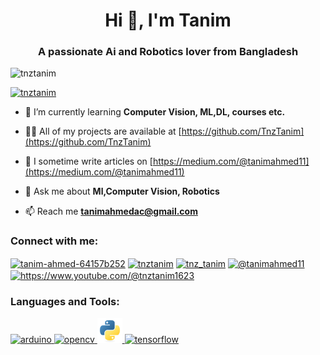 <h1 align="center">Hi 👋, I'm Tanim</h1>
<h3 align="center">A passionate Ai and Robotics lover from Bangladesh</h3>

<p align="left"> <img src="https://komarev.com/ghpvc/?username=tnztanim&label=Profile%20views&color=0e75b6&style=flat" alt="tnztanim" /> </p>

<p align="left"> <a href="https://github.com/ryo-ma/github-profile-trophy"><img src="https://github-profile-trophy.vercel.app/?username=tnztanim" alt="tnztanim" /></a> </p>

- 🌱 I’m currently learning **Computer Vision, ML,DL, courses etc.**

- 👨‍💻 All of my projects are available at [https://github.com/TnzTanim](https://github.com/TnzTanim)

- 📝 I sometime write articles on [https://medium.com/@tanimahmed11](https://medium.com/@tanimahmed11)

- 💬 Ask me about **Ml,Computer Vision, Robotics**

- 📫 Reach me **tanimahmedac@gmail.com**

<h3 align="left">Connect with me:</h3>
<p align="left">
<a href="https://linkedin.com/in/tanim-ahmed-64157b252" target="blank"><img align="center" src="https://raw.githubusercontent.com/rahuldkjain/github-profile-readme-generator/master/src/images/icons/Social/linked-in-alt.svg" alt="tanim-ahmed-64157b252" height="30" width="40" /></a>
<a href="https://fb.com/tnztanim" target="blank"><img align="center" src="https://raw.githubusercontent.com/rahuldkjain/github-profile-readme-generator/master/src/images/icons/Social/facebook.svg" alt="tnztanim" height="30" width="40" /></a>
<a href="https://instagram.com/tnz_tanim" target="blank"><img align="center" src="https://raw.githubusercontent.com/rahuldkjain/github-profile-readme-generator/master/src/images/icons/Social/instagram.svg" alt="tnz_tanim" height="30" width="40" /></a>
<a href="https://medium.com/@tanimahmed11" target="blank"><img align="center" src="https://raw.githubusercontent.com/rahuldkjain/github-profile-readme-generator/master/src/images/icons/Social/medium.svg" alt="@tanimahmed11" height="30" width="40" /></a>
<a href="https://www.youtube.com/c/https://www.youtube.com/@tnztanim1623" target="blank"><img align="center" src="https://raw.githubusercontent.com/rahuldkjain/github-profile-readme-generator/master/src/images/icons/Social/youtube.svg" alt="https://www.youtube.com/@tnztanim1623" height="30" width="40" /></a>
</p>

<h3 align="left">Languages and Tools:</h3>
<p align="left"> <a href="https://www.arduino.cc/" target="_blank" rel="noreferrer"> <img src="https://cdn.worldvectorlogo.com/logos/arduino-1.svg" alt="arduino" width="40" height="40"/> </a> <a href="https://opencv.org/" target="_blank" rel="noreferrer"> <img src="https://www.vectorlogo.zone/logos/opencv/opencv-icon.svg" alt="opencv" width="40" height="40"/> </a> <a href="https://www.python.org" target="_blank" rel="noreferrer"> <img src="https://raw.githubusercontent.com/devicons/devicon/master/icons/python/python-original.svg" alt="python" width="40" height="40"/> </a> <a href="https://www.tensorflow.org" target="_blank" rel="noreferrer"> <img src="https://www.vectorlogo.zone/logos/tensorflow/tensorflow-icon.svg" alt="tensorflow" width="40" height="40"/> </a> </p>

